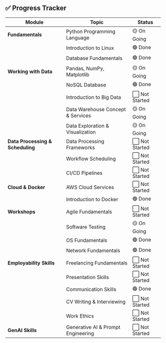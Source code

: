 ## ✅ Progress Tracker

| Module                            | Topic                                 | Status          |
|-----------------------------------|---------------------------------------|-----------------|
| **Fundamentals**                  | Python Programming Language           | 🟡 On Going     |
|                                   | Introduction to Linux                 | 🟢 Done         |
|                                   | Database Fundamentals                 | 🟢 Done         |
| **Working with Data**             | Pandas, NumPy, Matplotlib             | 🟡 On Going     |
|                                   | NoSQL Database                        | 🟢 Done         |
|                                   | Introduction to Big Data              | ⬜ Not Started  |
|                                   | Data Warehouse Concept & Services     | 🟡 On Going     |
|                                   | Data Exploration & Visualization      | 🟡 On Going     |
| **Data Processing & Scheduling**  | Data Processing Frameworks            | ⬜ Not Started  |
|                                   | Workflow Scheduling                   | ⬜ Not Started  |
|                                   | CI/CD Pipelines                       | ⬜ Not Started  |
| **Cloud & Docker**                | AWS Cloud Services                    | ⬜ Not Started  |
|                                   | Introduction to Docker                | 🟢 Done         |
| **Workshops**                     | Agile Fundamentals                    | ⬜ Not Started  |
|                                   | Software Testing                      | 🟡 On Going     |
|                                   | OS Fundamentals                       | 🟢 Done         |
|                                   | Network Fundamentals                  | 🟢 Done         |
| **Employability Skills**          | Freelancing Fundamentals              | ⬜ Not Started  |
|                                   | Presentation Skills                   | ⬜ Not Started  |
|                                   | Communication Skills                  | 🟢 Done         |
|                                   | CV Writing & Interviewing             | ⬜ Not Started  |
|                                   | Work Ethics                           | ⬜ Not Started  |
| **GenAI Skills**                  | Generative AI & Prompt Engineering    | ⬜ Not Started  | 
